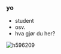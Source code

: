 ### yo

- student
- osv.
- hva gjør du her?

<p align="left"> <img src="https://komarev.com/ghpvc/?username=h596209&label=Profile%20views&color=0e75b6&style=flat" alt="h596209" /> </p>
